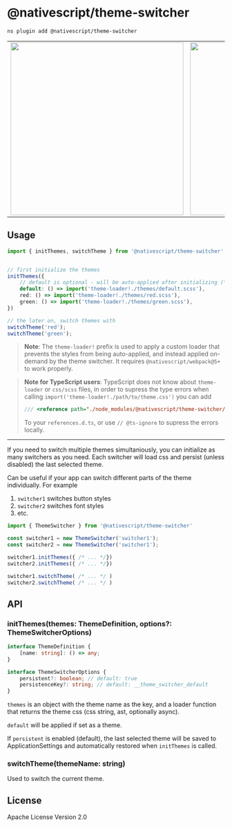 # @nativescript/theme-switcher

```cli
ns plugin add @nativescript/theme-switcher
```

<table style="width:auto;">
	<tr>
		<td>
			<image src="https://user-images.githubusercontent.com/879060/138103861-95e5bc19-85e1-44c3-9243-dd5a0cc854f8.gif" 
			height="400"
			style="border-width: 1px; max-height: 500px;"/>
		</td>
		<td>
			<image src="https://user-images.githubusercontent.com/879060/138250899-3b774229-5348-4bbe-8856-3e1f157e6788.gif" 
			height="400"
			style="border-width: 1px; max-height: 500px;"/>
		</td>
	</tr>
</table>

## Usage

```ts
import { initThemes, switchTheme } from '@nativescript/theme-switcher'


// first initialize the themes
initThemes({
    // default is optional - will be auto-applied after initializing (*)
    default: () => import('theme-loader!./themes/default.scss'),
    red: () => import('theme-loader!./themes/red.scss'),
    green: () => import('theme-loader!./themes/green.scss'),
})

// the later on, switch themes with
switchTheme('red');
switchTheme('green');
```

> **Note**: The `theme-loader!` prefix is used to apply a custom loader that prevents the styles from being auto-applied, and instead applied on-demand by the theme switcher. It requires `@nativescript/webpack@5+` to work properly.


> **Note for TypeScript users**: TypeScript does not know about `theme-loader` or `css/scss` files, in order to supress the type errors when calling `import('theme-loader!./path/to/theme.css')` you can add
> ```ts
> /// <reference path="./node_modules/@nativescript/theme-switcher/shims.d.ts" />
> ```
> To your `references.d.ts`, or use `// @ts-ignore` to supress the errors locally.

---

If you need to switch multiple themes simultaniously, you can initialize as many switchers as you need. Each switcher will load css and persist (unless disabled) the last selected theme.

Can be useful if your app can switch different parts of the theme individually. For example
1. `switcher1` switches button styles
2. `switcher2` switches font styles
3. etc.

```ts
import { ThemeSwitcher } from '@nativescript/theme-switcher'

const switcher1 = new ThemeSwitcher('switcher1');
const switcher2 = new ThemeSwitcher('switcher1');

switcher1.initThemes({ /* ... */})
switcher2.initThemes({ /* ... */})

switcher1.switchTheme( /* ... */ )
switcher2.switchTheme( /* ... */ )
```

## API

### initThemes(themes: ThemeDefinition, options?: ThemeSwitcherOptions)

```ts
interface ThemeDefinition {
	[name: string]: () => any;
}

interface ThemeSwitcherOptions {
	persistent?: boolean; // default: true
	persistenceKey?: string; // default: __theme_switcher_default
}
```

`themes` is an object with the theme name as the key, and a loader function that returns the theme css (css string, ast, optionally async).

`default` will be applied if set as a theme.

If `persistent` is enabled (default), the last selected theme will be saved to ApplicationSettings and automatically restored when `initThemes` is called.

### switchTheme(themeName: string)

Used to switch the current theme.

## License

Apache License Version 2.0
